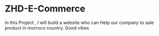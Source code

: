 # ZHD-E-Commerce
In this Project , I will build a website who can Help our company to sale product in morroco country.
Good vibes
